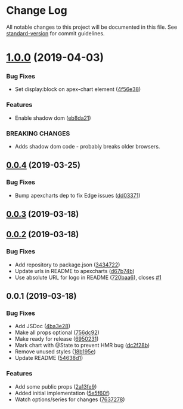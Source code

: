 # Change Log

All notable changes to this project will be documented in this file. See [standard-version](https://github.com/conventional-changelog/standard-version) for commit guidelines.

# [1.0.0](https://github.com/apexcharts/stencil-apexcharts/compare/v0.0.4...v1.0.0) (2019-04-03)


### Bug Fixes

* Set display:block on apex-chart element ([4f56e38](https://github.com/apexcharts/stencil-apexcharts/commit/4f56e38))


### Features

* Enable shadow dom ([eb8da21](https://github.com/apexcharts/stencil-apexcharts/commit/eb8da21))


### BREAKING CHANGES

* Adds shadow dom code - probably breaks older browsers.



## [0.0.4](https://github.com/apexcharts/stencil-apexcharts/compare/v0.0.3...v0.0.4) (2019-03-25)


### Bug Fixes

* Bump apexcharts dep to fix Edge issues ([dd03371](https://github.com/apexcharts/stencil-apexcharts/commit/dd03371))



## [0.0.3](https://github.com/apexcharts/stencil-apexcharts/compare/v0.0.2...v0.0.3) (2019-03-18)



## [0.0.2](https://github.com/apexcharts/stencil-apexcharts/compare/v0.0.1...v0.0.2) (2019-03-18)


### Bug Fixes

* Add repository to package.json ([3434722](https://github.com/apexcharts/stencil-apexcharts/commit/3434722))
* Update urls in README to apexcharts ([d67b74b](https://github.com/apexcharts/stencil-apexcharts/commit/d67b74b))
* Use absolute URL for logo in README ([720baa6](https://github.com/apexcharts/stencil-apexcharts/commit/720baa6)), closes [#1](https://github.com/apexcharts/stencil-apexcharts/issues/1)



## 0.0.1 (2019-03-18)


### Bug Fixes

* Add JSDoc ([4ba3e28](https://github.com/mikaelkaron/stencil-apexcharts/commit/4ba3e28))
* Make all props optional ([756dc92](https://github.com/mikaelkaron/stencil-apexcharts/commit/756dc92))
* Make ready for release ([6950231](https://github.com/mikaelkaron/stencil-apexcharts/commit/6950231))
* Mark chart with @State to prevent HMR bug ([dc2f28b](https://github.com/mikaelkaron/stencil-apexcharts/commit/dc2f28b))
* Remove unused styles ([18b195e](https://github.com/mikaelkaron/stencil-apexcharts/commit/18b195e))
* Update README ([54638d1](https://github.com/mikaelkaron/stencil-apexcharts/commit/54638d1))


### Features

* Add some public props ([2a13fe9](https://github.com/mikaelkaron/stencil-apexcharts/commit/2a13fe9))
* Added initial implementation ([5e5f60f](https://github.com/mikaelkaron/stencil-apexcharts/commit/5e5f60f))
* Watch options/series for changes ([7637278](https://github.com/mikaelkaron/stencil-apexcharts/commit/7637278))
